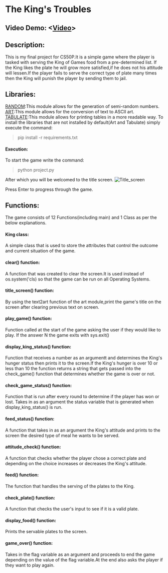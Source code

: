 # The King's Troubles
## Video Demo:  <[Video](https://www.youtube.com/watch?v=5h1sTPLkcfE)>
## Description:
This is my final project for CS50P.It is a simple game where the player
is tasked with serving the King of Games food from a pre-determined list.
If the King likes the plate he will grow more satisfied,if he does not his
attitude will lessen.If the player fails to serve the correct type of plate
many times then the King will punish the player by sending them to jail.
## Libraries:
[RANDOM](https://docs.python.org/3/library/random.html):This module allows for the generation of semi-random numbers.
[ART](https://pypi.org/project/art/):This module allows for the conversion of text to ASCII art.
[TABULATE](https://pypi.org/project/tabulate/):This module allows for printing tables in a more readable way.
To install the libraries that are not installed by default(Art and Tabulate) simply execute the command:
>pip install -r requirements.txt
#### Execution:
To start the game write the command:
>python project.py

After which you will be welcomed to the title screen.
![Title_screen](https://github.com/code50/108869208/assets/108869208/9f2867a8-8c8d-485e-b7ed-dd477bc9e839)


Press Enter to progress through the game.

## Functions:
The game consists of 12 Functions(including main) and 1 Class as per the below explanations.

#### King class:
A simple class that is used to store the attributes that control the outcome and current
situation of the game.

#### clear() function:
A function that was created to clear the screen.It is used instead of os.system('cls) so that
the game can be run on all Operating Systems.

#### title_screen() function:
By using the text2art function of the art module,print the game's title on the screen
after clearing previous text on screen.

#### play_game() function:
Function called at the start of the game asking the user if they would like to play.
If the answer N the game exits with sys.exit()

#### display_king_status() function:
Function that receives a number as an argumentt and determines the King's hunger status
then prints it to the screen.If the King's hunger is over 10 or less than 10
the function returns a string that gets passed into the check_game() function that
determines whether the game is over or not.

#### check_game_status() function:
Function that is run after every round to determine if the player has won or lost.
Takes in as an argument the status variable that is generated when display_king_status()
is run.

#### feed_status() function:
A function that takes in as an argument the King's attitude and prints to the screen
the desired type of meal he wants to be served.

#### attitude_check() function:
A function that checks whether the player chose a correct plate and depending on
the choice increases or decreases the King's attitude.

#### feed() function:
The function that handles the serving of the plates to the King.

#### check_plate() function:
A function that checks the user's input to see if it is a valid plate.

#### display_food() function:
Prints the servable plates to the screen.

#### game_over() function:
Takes in the flag variable as an argument and proceeds to end the game
depending on the value of the flag variable.At the end also asks the player
if they want to play again.
